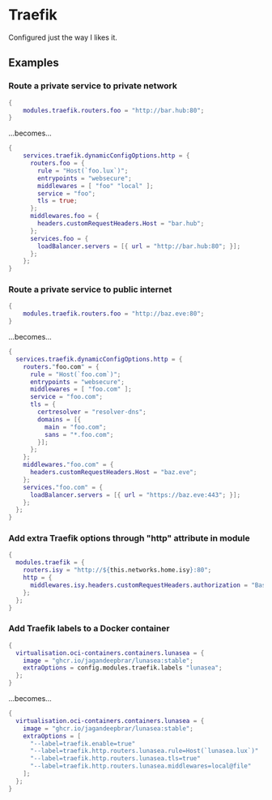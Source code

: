 # Traefik

Configured just the way I likes it.

## Examples

### Route a private service to private network

```nix
{
    modules.traefik.routers.foo = "http://bar.hub:80";
}
```

...becomes...  

```nix
{
    services.traefik.dynamicConfigOptions.http = {
      routers.foo = {
        rule = "Host(`foo.lux`)";
        entrypoints = "websecure";
        middlewares = [ "foo" "local" ];
        service = "foo";
        tls = true;
      };
      middlewares.foo = {
        headers.customRequestHeaders.Host = "bar.hub";
      };
      services.foo = {
        loadBalancer.servers = [{ url = "http://bar.hub:80"; }];
      };
    };
}
```

### Route a private service to public internet

```nix
{
    modules.traefik.routers.foo = "http://baz.eve:80";
}
```
...becomes...  

```nix
{
  services.traefik.dynamicConfigOptions.http = {
    routers."foo.com" = {
      rule = "Host(`foo.com`)";
      entrypoints = "websecure";
      middlewares = [ "foo.com" ];
      service = "foo.com";
      tls = {
        certresolver = "resolver-dns"; 
        domains = [{
          main = "foo.com";
          sans = "*.foo.com";
        }];
      };
    };
    middlewares."foo.com" = {
      headers.customRequestHeaders.Host = "baz.eve";
    };
    services."foo.com" = {
      loadBalancer.servers = [{ url = "https://baz.eve:443"; }];
    };
  };
}
```

### Add extra Traefik options through "http" attribute in module

```nix
{
  modules.traefik = { 
    routers.isy = "http://${this.networks.home.isy}:80";
    http = {
      middlewares.isy.headers.customRequestHeaders.authorization = "Basic {{ env `ISY_BASIC_AUTH` }}";
    };
  };
}
```

### Add Traefik labels to a Docker container

```nix
{
  virtualisation.oci-containers.containers.lunasea = {
    image = "ghcr.io/jagandeepbrar/lunasea:stable";
    extraOptions = config.modules.traefik.labels "lunasea";
  };
}
```

...becomes...  

```nix
{
  virtualisation.oci-containers.containers.lunasea = {
    image = "ghcr.io/jagandeepbrar/lunasea:stable";
    extraOptions = [ 
      "--label=traefik.enable=true" 
      "--label=traefik.http.routers.lunasea.rule=Host(`lunasea.lux`)" 
      "--label=traefik.http.routers.lunasea.tls=true" 
      "--label=traefik.http.routers.lunasea.middlewares=local@file" 
    ];
  };
}
```

